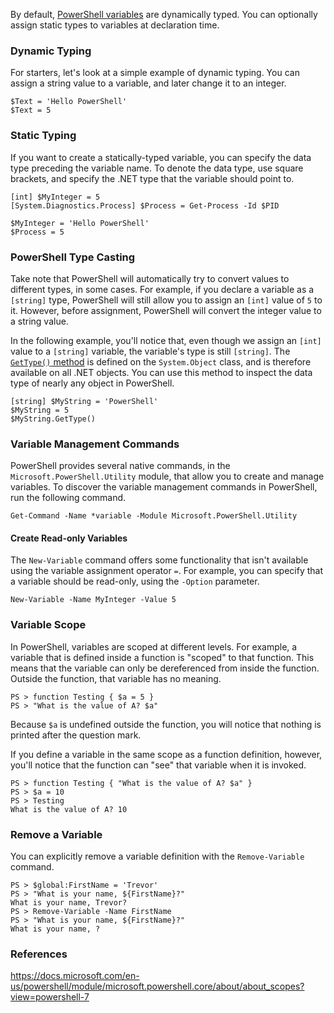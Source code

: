 By default, [PowerShell variables](https://docs.microsoft.com/en-us/powershell/module/microsoft.powershell.core/about/about_variables?view=powershell-7) are dynamically typed. You can optionally assign static types to variables at declaration time.

### Dynamic Typing

For starters, let's look at a simple example of dynamic typing. You can assign a string value to a variable, and later change it to an integer.

```
$Text = 'Hello PowerShell'
$Text = 5
```

### Static Typing

If you want to create a statically-typed variable, you can specify the data type preceding the variable name. To denote the data type, use square brackets, and specify the .NET type that the variable should point to.

```
[int] $MyInteger = 5
[System.Diagnostics.Process] $Process = Get-Process -Id $PID

$MyInteger = 'Hello PowerShell'
$Process = 5
```

### PowerShell Type Casting

Take note that PowerShell will automatically try to convert values to different types, in some cases. For example, if you declare a variable as a `[string]` type, PowerShell will still allow you to assign an `[int]` value of `5` to it. However, before assignment, PowerShell will convert the integer value to a string value.

In the following example, you'll notice that, even though we assign an `[int]` value to a `[string]` variable, the variable's type is still `[string]`. The [`GetType()` method](https://docs.microsoft.com/en-us/dotnet/api/system.object.gettype?view=netcore-3.1) is defined on the `System.Object` class, and is therefore available on all .NET objects. You can use this method to inspect the data type of nearly any object in PowerShell.

```
[string] $MyString = 'PowerShell'
$MyString = 5
$MyString.GetType()
```

### Variable Management Commands

PowerShell provides several native commands, in the `Microsoft.PowerShell.Utility` module, that allow you to create and manage variables. To discover the variable management commands in PowerShell, run the following command.

```
Get-Command -Name *variable -Module Microsoft.PowerShell.Utility
```

#### Create Read-only Variables

The `New-Variable` command offers some functionality that isn't available using the variable assignment operator `=`. For example, you can specify that a variable should be read-only, using the `-Option` parameter.

```
New-Variable -Name MyInteger -Value 5
```

### Variable Scope

In PowerShell, variables are scoped at different levels. For example, a variable that is defined inside a function is "scoped" to that function. This means that the variable can only be dereferenced from inside the function. Outside the function, that variable has no meaning.

```
PS > function Testing { $a = 5 }
PS > "What is the value of A? $a"
```

Because `$a` is undefined outside the function, you will notice that nothing is printed after the question mark.

If you define a variable in the same scope as a function definition, however, you'll notice that the function can "see" that variable when it is invoked.

```
PS > function Testing { "What is the value of A? $a" }
PS > $a = 10
PS > Testing
What is the value of A? 10
```

### Remove a Variable

You can explicitly remove a variable definition with the `Remove-Variable` command.

```
PS > $global:FirstName = 'Trevor'
PS > "What is your name, ${FirstName}?"
What is your name, Trevor?
PS > Remove-Variable -Name FirstName
PS > "What is your name, ${FirstName}?"
What is your name, ?
```

### References

https://docs.microsoft.com/en-us/powershell/module/microsoft.powershell.core/about/about_scopes?view=powershell-7